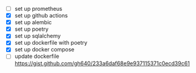 - [ ] set up prometheus
- [x] set up github actions
- [x] set up alembic
- [x] set up poetry
- [x] set up sqlalchemy
- [x] set up dockerfile with poetry
- [x] set up docker compose
- [ ] update dockerfile https://gist.github.com/gh640/233a6daf68e9e937115371c0ecd39c61